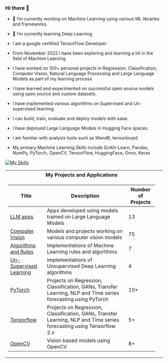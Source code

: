 ### Hi there 👋

- 🔭 I’m currently working on Machine Learning using various ML libraries and frameworks.
- 🌱 I’m currently learning Deep Learning
- I am a google certified TensorFlow Developer

- From November 2022 I have been exploring and learning a lot in the field of Machine Learning.
- I have worked on 100+ personal projects in Regression, Classification, Computer Vision, Natural Language Processing and Large Language Models as part of my learning process
- I have learned and experimented on successful open source models using open source and custom datasets.
- I have implemented various algorithms on Supervised and Un-supervised learning.
- I can build, train, evaluate and deploy models with ease.
- I have deployed Large Language Models in Hugging Face spaces.
- I am familiar with analysis tools such as WandB, tensorboard

- My primary Machine Learning Skills include SciKit-Learn, Pandas, NumPy, PyTorch, OpenCV, TensorFlow, HuggingFace, Onnx, Keras

[![My Skills](https://skillicons.dev/icons?i=tensorflow,pytorch,py,java,git,github,mysql,html,css,js,nextjs,react,vue,angular)](https://skillicons.dev)

<table>
<tr><th>My Projects and Applications</th></tr>
<tr><td>

|Title | Description| Number of Projects |
|--|--|--|
| [LLM apps]([https://github.com/Jayavathsan/Jayavathsan/blob/main/LLMs]) | Apps developed using models trained on Large Language Models| 13 |
| [Computer Vision]() | Models and projects working on various computer vision models| 75 |
| [Algorithms and Rules]() | Implementations of Machine Learning rules and algorithms| 7 |
| [Un-Supervised Learning]() | Implementations of Unsupervised Deep Learning algorithms| 4 |
| [PyTorch]() | Projects on Regression, Classification, GANs, Transfer Learning, NLP and Time series forecasting using PyTorch| 10+ |
| [Tensorflow]() | Projects on Regression, Classification, GANs, Transfer Learning, NLP and Time series forecasting using Tensorflow 2.x| 5+ |
| [OpenCV]() | Vision based models using OpenCV| 8+ |


</td><td>

  
<!--
**Jayavathsan/Jayavathsan** is a ✨ _special_ ✨ repository because its `README.md` (this file) appears on your GitHub profile.

Here are some ideas to get you started:

- 🔭 I’m currently working on ...
- 🌱 I’m currently learning ...
- 👯 I’m looking to collaborate on ...
- 🤔 I’m looking for help with ...
- 💬 Ask me about ...
- 📫 How to reach me: ...
- 😄 Pronouns: ...
- ⚡ Fun fact: ...
-->
